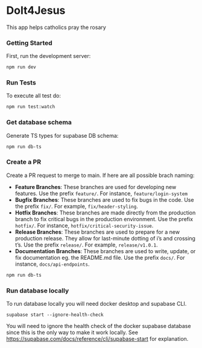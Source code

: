# DoIt4Jesus

This app helps catholics pray the rosary

### Getting Started

First, run the development server:

```bash
npm run dev
```

### Run Tests

To execute all test do:

```bash
npm run test:watch
```

### Get database schema

Generate TS types for supabase DB schema:

```bash
npm run db-ts
```

### Create a PR

Create a PR request to merge to main. If here are all possible brach naming:

- **Feature Branches**: These branches are used for developing new features. Use the prefix `feature/`. For instance, `feature/login-system`
- **Bugfix Branches**: These branches are used to fix bugs in the code. Use the prefix `fix/`. For example, `fix/header-styling`.
- **Hotfix Branches**: These branches are made directly from the production branch to fix critical bugs in the production environment. Use the prefix `hotfix/`. For instance, `hotfix/critical-security-issue`.
- **Release Branches**: These branches are used to prepare for a new production release. They allow for last-minute dotting of i’s and crossing t’s. Use the prefix `release/`. For example, `release/v1.0.1`.
- **Documentation Branches**: These branches are used to write, update, or fix documentation eg. the README.md file. Use the prefix `docs/`. For instance, `docs/api-endpoints`.

```bash
npm run db-ts
```

### Run database locally

To run database locally you will need docker desktop and supabase CLI.

```
supabase start --ignore-health-check
```

You will need to ignore the health check of the docker supabase database since this is the only way to make it work locally. See https://supabase.com/docs/reference/cli/supabase-start for explanation.
